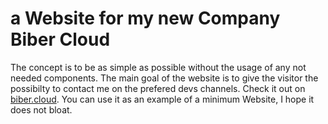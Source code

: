 # a Website for my new Company Biber Cloud
The concept is to be as simple as possible without the usage of any not needed components.
The main goal of the website is to give the visitor the possibilty to contact me on the prefered devs channels.
Check it out on [biber.cloud](https://biber.cloud).
You can use it as an example of a minimum Website, I hope it does not bloat.